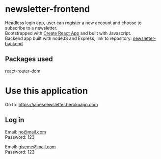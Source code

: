 # newsletter-frontend

Headless login app, user can register a new account and choose to subscribe to a newsletter. <br>
Bootstrapped with [Create React App](https://github.com/facebook/create-react-app) and built with Javascript.<br>
Backend app built with nodeJS and Express, link to repository: [newsletter-backend](https://github.com/nathaliejanep/newsletter-backend).

## Packages used

react-router-dom

# Use this application

Go to: https://janesnewsletter.herokuapp.com

## Log in

Email: no@mail.com<br>
Password: 123<br>

Email: giveme@mail.com<br>
Password: 123<br>

